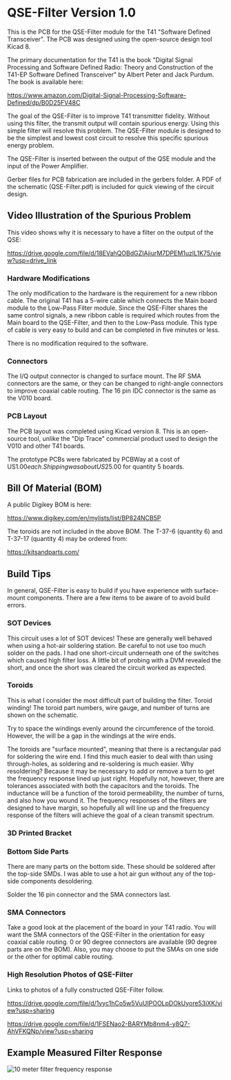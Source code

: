 # QSE-Filter Version 1.0

This is the PCB for the QSE-Filter module for the T41 "Software Defined Transceiver".
The PCB was designed using the open-source design tool Kicad 8.

The primary documentation for the T41 is the book "Digital Signal Processing and Software Defined Radio:
Theory and Construction of the T41-EP Software Defined Transceiver" by Albert Peter and Jack Purdum.
The book is available here:

<https://www.amazon.com/Digital-Signal-Processing-Software-Defined/dp/B0D25FV48C>

The goal of the QSE-Filter is to improve T41 transmitter fidelity.  Without using
this filter, the transmit output will contain spurious energy.  Using this simple filter
will resolve this problem.  The QSE-Filter module is designed to be the simplest
and lowest cost circuit to resolve this specific spurious energy problem.

The QSE-Filter is inserted between the output of the QSE module and the input of the
Power Amplifier.

Gerber files for PCB fabrication are included in the gerbers folder.
A PDF of the schematic (QSE-Filter.pdf) is included for quick viewing of the circuit design.

## Video Illustration of the Spurious Problem

This video shows why it is necessary to have a filter on the output of the QSE:

<https://drive.google.com/file/d/18EVahQOBdGZIAjiurM7DPEM1uzlL1K75/view?usp=drive_link>

### Hardware Modifications

The only modification to the hardware is the requirement for a new ribbon cable.  The original T41 has a 5-wire cable
which connects the Main board module to the Low-Pass Filter module.  Since the QSE-Filter shares the same control signals,
a new ribbon cable is required which routes from the Main board to the QSE-Filter, and then to the Low-Pass module.
This type of cable is very easy to build and can be completed in five minutes or less.

There is no modification required to the software.

### Connectors

The I/Q output connector is changed to surface mount.  The RF SMA connectors are the same, or they can be changed to right-angle
connectors to improve coaxial cable routing.  The 16 pin IDC connector is the same as the V010 board.

### PCB Layout

The PCB layout was completed using Kicad version 8.  This is an open-source tool, unlike the "Dip Trace" commercial product used
to design the V010 and other T41 boards.

The prototype PCBs were fabricated by PCBWay at a cost of US$1.00 each.  Shipping was about US$25.00 for quantity 5 boards.

## Bill Of Material (BOM)

A public Digikey BOM is here:

<https://www.digikey.com/en/mylists/list/BP824NCB5P>

The toroids are not included in the above BOM.  The T-37-6 (quantity 6) and T-37-17 (quantity 4) may be ordered from:

<https://kitsandparts.com/>

## Build Tips

In general, QSE-Filter is easy to build if you have experience with surface-mount components.  There are a few items to be aware of
to avoid build errors.

### SOT Devices

This circuit uses a lot of SOT devices!  These are generally well behaved when using a hot-air soldering station.  Be careful to not
use too much solder on the pads.  I had one short-circuit underneath one of the switches which caused high filter loss.  A little
bit of probing with a DVM revealed the short, and once the short was cleared the circuit worked as expected.

### Toroids

This is what I consider the most difficult part of building the filter.  Toroid winding!
The toroid part numbers, wire gauge, and number of turns are shown on the schematic.

Try to space the windings evenly around the circumference of the toroid.  However, the will be a gap in the windings
at the wire ends.

The toroids are "surface mounted", meaning that there is a rectangular pad for soldering the wire end.  I find this much
easier to deal with than using through-holes, as soldering and re-soldering is much easier.  Why resoldering?  Because
it may be necessary to add or remove a turn to get the frequency response lined up just right.  Hopefully not, however,
there are tolerances associated with both the capacitors and the toroids.  The inductance will be a function of the toroid
permeability, the number of turns, and also how you wound it.  The frequency responses of the filters are designed to have
margin, so hopefully all will line up and the frequency response of the filters will achieve the goal of a clean transmit
spectrum.

### 3D Printed Bracket


### Bottom Side Parts

There are many parts on the bottom side.  These should be soldered after the top-side SMDs.  I was able to use a hot air gun without any of the top-side components desoldering.

Solder the 16 pin connector and the SMA connectors last.

### SMA Connectors

Take a good look at the placement of the board in your T41 radio.  You will want the SMA connectors of the QSE-Filter in the orientation for
easy coaxial cable routing.  0 or 90 degree connectors are available (90 degree parts are on the BOM).  Also, you may choose to put the SMAs on one side or the other for optimal cable routing.


### High Resolution Photos of QSE-Filter

Links to photos of a fully constructed QSE-Filter follow.

<https://drive.google.com/file/d/1yyc1hCo5w5VuUIPOOLpDOkUyore53iXK/view?usp=sharing>

<https://drive.google.com/file/d/1FSENao2-BARYMb8nm4-y8Q7-AhVFKQNp/view?usp=sharing>

## Example Measured Filter Response

![10 meter filter frequency response](image/10m_QSE-Filter_response.png)
